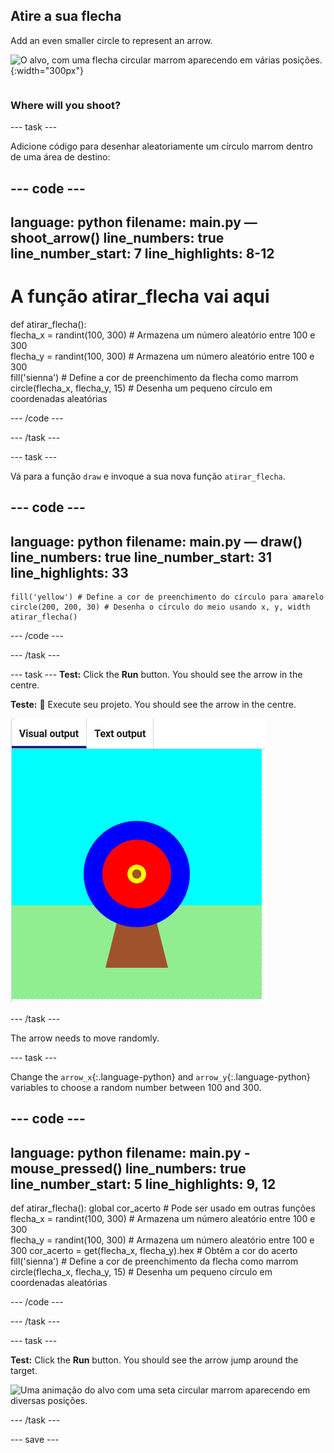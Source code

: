 ## Atire a sua flecha

<div style="display: flex; flex-wrap: wrap">
<div style="flex-basis: 200px; flex-grow: 1; margin-right: 15px;">
Add an even smaller circle to represent an arrow.
</div>
<div>

![O alvo, com uma flecha circular marrom aparecendo em várias posições.](images/fire_arrow.gif){:width="300px"}

</div>
</div>

### Where will you shoot?

--- task ---

Adicione código para desenhar aleatoriamente um círculo marrom dentro de uma área de destino:

--- code ---
---
language: python filename: main.py — shoot_arrow() line_numbers: true line_number_start: 7
line_highlights: 8-12
---
# A função atirar_flecha vai aqui
def atirar_flecha():   
flecha_x = randint(100, 300) # Armazena um número aleatório entre 100 e 300    
flecha_y = randint(100, 300) # Armazena um número aleatório entre 100 e 300    
fill('sienna') # Define a cor de preenchimento da flecha como marrom   
circle(flecha_x, flecha_y, 15) # Desenha um pequeno círculo em coordenadas aleatórias

--- /code ---

--- /task ---

--- task ---

Vá para a função `draw` e invoque a sua nova função `atirar_flecha`.

--- code ---
---
language: python filename: main.py — draw() line_numbers: true line_number_start: 31
line_highlights: 33
---

    fill('yellow') # Define a cor de preenchimento do círculo para amarelo      
    circle(200, 200, 30) # Desenha o círculo do meio usando x, y, width
    atirar_flecha()

--- /code ---

--- /task ---

--- task --- **Test:** Click the **Run** button. You should see the arrow in the centre.


**Teste:** 🔄 Execute seu projeto. You should see the arrow in the centre.

![a brown arrow circle in the centre of the target](images/arrow-centre.png)


--- /task ---

The arrow needs to move randomly.


--- task ---

Change the `arrow_x`{:.language-python} and `arrow_y`{:.language-python} variables to choose a random number between 100 and 300.

--- code ---
---
language: python filename: main.py - mouse_pressed() line_numbers: true line_number_start: 5
line_highlights: 9, 12
---
def atirar_flecha(): global cor_acerto # Pode ser usado em outras funções  
flecha_x = randint(100, 300) # Armazena um número aleatório entre 100 e 300    
flecha_y = randint(100, 300) # Armazena um número aleatório entre 100 e 300 cor_acerto = get(flecha_x, flecha_y).hex # Obtêm a cor do acerto     
fill('sienna') # Define a cor de preenchimento da flecha como marrom   
circle(flecha_x, flecha_y, 15) # Desenha um pequeno círculo em coordenadas aleatórias

--- /code ---

--- /task ---


--- task ---


**Test:** Click the **Run** button. You should see the arrow jump around the target.

![Uma animação do alvo com uma seta circular marrom aparecendo em diversas posições.](images/fire_arrow.gif)

--- /task ---

--- save ---

